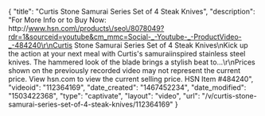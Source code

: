 {
    "title": "Curtis Stone Samurai Series Set of 4 Steak Knives",
    "description": "For More Info or to Buy Now: http:\/\/www.hsn.com\/products\/seo\/8078049?rdr=1&sourceid=youtube&cm_mmc=Social-_-Youtube-_-ProductVideo-_-484240\r\nCurtis Stone Samurai Series Set of 4 Steak Knives\nKick up the action at your next meal with Curtis's samuraiinspired stainless steel knives. The hammered look of the blade brings a stylish beat to...\r\nPrices shown on the previously recorded video may not represent the current price.  View hsn.com to view the current selling price. HSN Item #484240",
    "videoid": "112364169",
    "date_created": "1467452234",
    "date_modified": "1503422368",
    "type": "captivate",
    "layout": "video",
    "url": "\/v\/curtis-stone-samurai-series-set-of-4-steak-knives\/112364169"
}